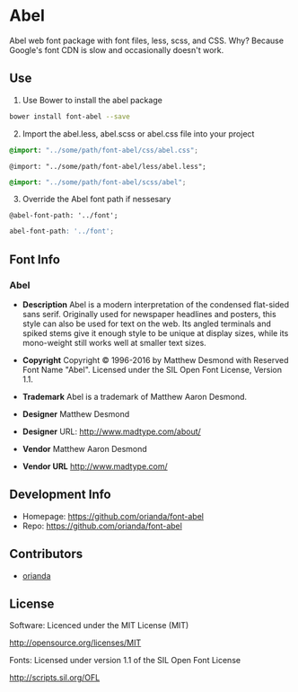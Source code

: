 # Abel #

Abel web font package with font files, less, scss, and CSS.  Why? Because Google's font CDN is slow and occasionally doesn't work.

## Use ##

1. Use Bower to install the abel package
  ```sh
  bower install font-abel --save
  ```

2. Import the abel.less, abel.scss or abel.css file into your project
  ```css
  @import: "../some/path/font-abel/css/abel.css";
  ```
  ```less
  @import: "../some/path/font-abel/less/abel.less";
  ```
  ```scss
  @import: "../some/path/font-abel/scss/abel";
  ```

3. Override the Abel font path if nessesary 
  ```less
  @abel-font-path: '../font';
  ```
  ```scss
  abel-font-path: '../font';
  ```

## Font Info ##

### Abel ###

* **Description**
Abel is a modern interpretation of the condensed flat-sided sans serif. Originally used for newspaper headlines and posters, this style can also be used for text on the web. Its angled terminals and spiked stems give it enough style to be unique at display sizes, while its mono-weight still works well at smaller text sizes.

* **Copyright**
Copyright © 1996-2016 by Matthew Desmond with Reserved Font Name "Abel". Licensed under the SIL Open Font License, Version 1.1.

* **Trademark**
Abel is a trademark of Matthew Aaron Desmond.

* **Designer**
Matthew Desmond

* **Designer**
URL: http://www.madtype.com/about/

* **Vendor**
Matthew Aaron Desmond

* **Vendor URL**
http://www.madtype.com/


## Development Info ##
* Homepage: https://github.com/orianda/font-abel
* Repo: https://github.com/orianda/font-abel

## Contributors ##
* [orianda](https://github.com/orianda)

## License ##

Software: Licenced under the MIT License (MIT)

  http://opensource.org/licenses/MIT

Fonts: Licensed under version 1.1 of the SIL Open Font License

  http://scripts.sil.org/OFL

